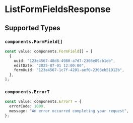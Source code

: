 # ListFormFieldsResponse


## Supported Types

### `components.FormField[]`

```typescript
const value: components.FormField[] = [
  {
    uuid: "123e4567-48d8-4980-a7d7-2308e89cb1eb",
    editDate: "2025-07-01 12:00:00",
    formUuid: "123e4567-1c7f-4201-aef0-2308eb51912b",
  },
];
```

### `components.ErrorT`

```typescript
const value: components.ErrorT = {
  errorCode: 1000,
  message: "An error occurred completing your request",
};
```

